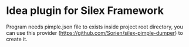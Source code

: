 # Idea plugin for Silex Framework

Program needs pimple.json file to exists inside project root directory, you can use this provider (https://github.com/Sorien/silex-pimple-dumper) to create it. 
